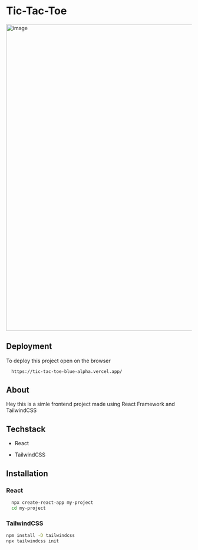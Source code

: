 
# Tic-Tac-Toe

<img width="829" alt="image" src="https://github.com/ArinNigam/Tic-Tac-Toe/assets/99138286/1dfc1b6a-f9a1-4797-9f46-2adb24690244">




## Deployment

To deploy this project open on the browser

```bash
  https://tic-tac-toe-blue-alpha.vercel.app/
```



## About

Hey this is a simle frontend project made using React Framework and TailwindCSS 
## Techstack

- React

- TailwindCSS


## Installation
### React

```bash
  npx create-react-app my-project
  cd my-project
```
  ### TailwindCSS
  ```bash
npm install -D tailwindcss
npx tailwindcss init
```
